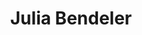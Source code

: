 ---
category: residents
layout: post
title: Julia Bendeler
profession: graphic design
website: www.juliabendeler.com
---